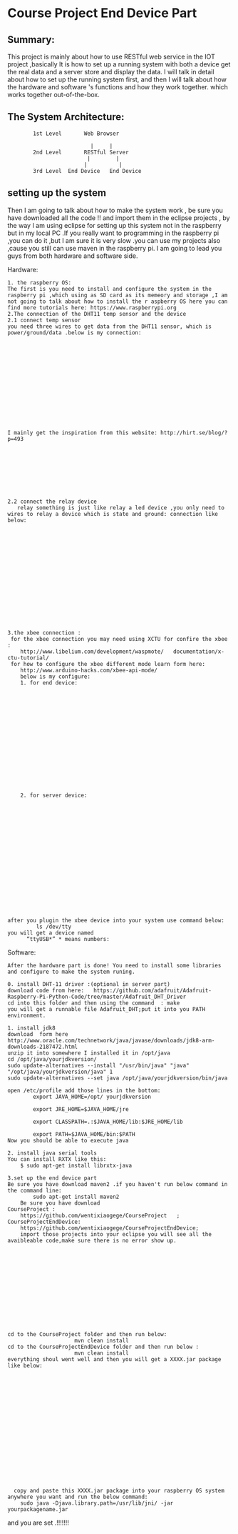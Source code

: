 ﻿Course Project End Device Part 
========================

Summary:
------------------------

This project is mainly about how to use RESTful web service in the IOT project ,basically It is how to set up a running system with both a device get the real data and a  server store and display the data. I will talk in detail about how to set up the running system first, and then I will talk about how the hardware and software 's functions and how they work together. which works together out-of-the-box.

The System Architecture:
------------------------

              
            1st Level       Web Browser 
     
                              |     |
            2nd Level       RESTful Server
                             |        |
                            |          |
            3rd Level  End Device   End Device


setting up the system 
------------------------
Then I am going to talk about how to make the system work , be sure you have downloaded all the code  !! and import them in the eclipse projects , by the way I am using eclipse for setting up this system not in the raspberry but in my local PC .If you really want to programming in the raspberry pi ,you can do it ,but I am sure it is very slow .you can use my projects also ,cause you still can use maven in the raspberry pi. I am going to lead you guys from both hardware and software side.

 Hardware:

	1. the raspberry OS:
	The first is you need to install and configure the system in the raspberry pi ,which using as SD card as its memeory and storage ,I am 		not going to talk about how to install the r aspberry OS here you can find more tutorials here: https://www.raspberrypi.org
	2.The connection of the DHT11 temp sensor and the device 
	2.1 connect temp sensor
	you need three wires to get data from the DHT11 sensor, which is power/ground/data .below is my connection:
                              
                                                             













	I mainly get the inspiration from this website: http://hirt.se/blog/?p=493









	2.2 connect the relay device
       relay something is just like relay a led device ,you only need to wires to relay a device which is state and ground: connection like below:
             
	   










 


  

	3.the xbee connection :
  	 for the xbee connection you may need using XCTU for confire the xbee :
		http://www.libelium.com/development/waspmote/	documentation/x-ctu-tutorial/
   	 for how to configure the xbee different mode learn form here:
 		http://www.arduino-hacks.com/xbee-api-mode/
	  	below is my configure: 
		1. for end device:

















		2. for server device:
	   


















	after you plugin the xbee device into your system use command below:
             ls /dev/tty
	you will get a device named 
          “ttyUSB*” * means numbers:

 
Software:

	After the hardware part is done! You need to install some libraries and configure to make the system runing.

	0. install DHT-11 driver :(optional in server part)
	download code from here:   https://github.com/adafruit/Adafruit-Raspberry-Pi-Python-Code/tree/master/Adafruit_DHT_Driver 
	cd into this folder and then using the command  : make 
	you will get a runnable file Adafruit_DHT;put it into you PATH environment.
 
	1. install jdk8
	download  form here http://www.oracle.com/technetwork/java/javase/downloads/jdk8-arm-downloads-2187472.html
	unzip it into somewhere I installed it in /opt/java 
	cd /opt/java/yourjdkversion/
	sudo update-alternatives --install "/usr/bin/java" "java" "/opt/java/yourjdkversion/java" 1
	sudo update-alternatives --set java /opt/java/yourjdkversion/bin/java

	open /etc/profile add those lines in the bottom:
			export JAVA_HOME=/opt/ yourjdkversion

			export JRE_HOME=$JAVA_HOME/jre 

			export CLASSPATH=.:$JAVA_HOME/lib:$JRE_HOME/lib 

			export PATH=$JAVA_HOME/bin:$PATH 
	Now you should be able to execute java

	2. install java serial tools
 	You can install RXTX like this:
		$ sudo apt-get install librxtx-java

	3.set up the end device part 
	Be sure you have download maven2 .if you haven't run below command in the command line:
         	sudo apt-get install maven2
     	Be sure you have download 
	CourseProject : 
		https://github.com/wentixiaogege/CourseProject   ;
	CourseProjectEndDevice: 
		https://github.com/wentixiaogege/CourseProjectEndDevice;
    	import those projects into your eclipse you will see all the avaibleable code,make sure there is no error show up.
       
                 












	cd to the CourseProject folder and then run below:
                         mvn clean install 
	cd to the CourseProjectEndDevice folder and then run below :
                         mvn clean install 
	everything shoul went well and then you will get a XXXX.jar package like below:

                    

















      copy and paste this XXXX.jar package into your raspberry OS system anywhere you want and run the below command:
		sudo java -Djava.library.path=/usr/lib/jni/ -jar yourpackagename.jar 

and you are set .!!!!!!!







